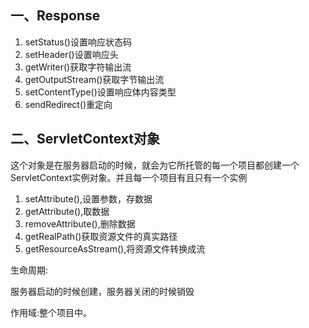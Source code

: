 ## 一、Response

1. setStatus()设置响应状态码
2. setHeader()设置响应头
3. getWriter()获取字符输出流
4. getOutputStream()获取字节输出流
5. setContentType()设置响应体内容类型
6. sendRedirect()重定向

## 二、ServletContext对象

这个对象是在服务器启动的时候，就会为它所托管的每一个项目都创建一个ServletContext实例对象。并且每一个项目有且只有一个实例

1. setAttribute(),设置参数，存数据
2. getAttribute(),取数据
3. removeAttribute(),删除数据
4. getRealPath()获取资源文件的真实路径
5. getResourceAsStream(),将资源文件转换成流

生命周期:

服务器启动的时候创建，服务器关闭的时候销毁

作用域:整个项目中。